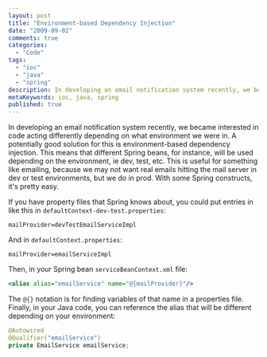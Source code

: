 ```yaml
---
layout: post
title: "Environment-based Dependency Injection"
date: "2009-09-02"
comments: true
categories:
  - "Code"
tags:
  - "ioc"
  - "java"
  - "spring"
description: In developing an email notification system recently, we became interested in code acting differently depending on what environment we were in.  A potentiall
metaKeywords: ioc, java, spring
published: true
---
```


In developing an email notification system recently, we became interested in code acting differently depending on what environment we were in.  A potentially good solution for this is environment-based dependency injection.  This means that different Spring beans, for instance, will be used depending on the environment, ie dev, test, etc.  This is useful for something like emailing, because we may not want real emails hitting the mail server in dev or test environments, but we do in prod.  With some Spring constructs, it's pretty easy.

<!--more-->

If you have property files that Spring knows about, you could put entries in like this in `defaultContext-dev-test.properties`:

```text
mailProvider=devTestEmailServiceImpl
```

And in `defaultContext.properties`:

```text
mailProvider=emailServiceImpl
```

Then, in your Spring bean `serviceBeanContext.xml` file:

```xml
<alias alias="emailService" name="@{mailProvider}"/>
```

The `@{}` notation is for finding variables of that name in a properties file.  Finally, in your Java code, you can reference the alias that will be different depending on your environment:

```java
@Autowired
@Qualifier("emailService")
private EmailService emailService;
```
  
